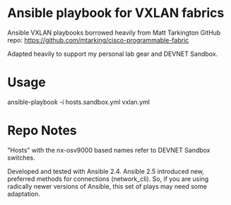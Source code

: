 # Ansible playbook for VXLAN fabrics
Ansible VXLAN playbooks borrowed heavily from Matt Tarkington GitHub repo: 
https://github.com/mtarking/cisco-programmable-fabric

Adapted heavily to support my personal lab gear and DEVNET Sandbox.

# Usage
ansible-playbook -i hosts.sandbox.yml vxlan.yml

# Repo Notes
"Hosts" with the nx-osv9000 based names refer to DEVNET Sandbox switches.

Developed and tested with Ansible 2.4. Ansible 2.5 introduced new, preferred
methods for connections (network_cli). So, if you are using radically newer
versions of Ansible, this set of plays may need some adaptation.

